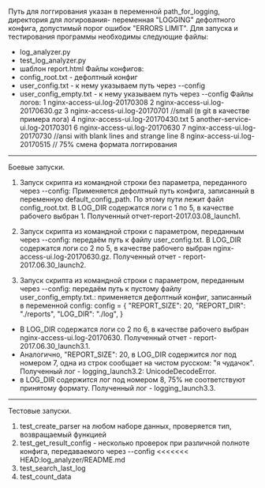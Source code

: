 Путь для логгирования указан в переменной path_for_logging, директория для логирования-
переменная "LOGGING" дефолтного конфига, допустимый порог ошибок "ERRORS LIMIT".
Для запуска и тестирования программы необходимы следующие файлы:
- log_analyzer.py
- test_log_analyzer.py
- шаблон report.html
Файлы конфигов:
- config_root.txt  - дефолтный конфиг
- user_config.txt  - к нему указываем путь через --config
- user_config_empty.txt - к нему указываем путь через --config
Файлы логов:
1 nginx-access-ui.log-20170308
2 nginx-access-ui.log-20170630.gz
3 nginx-access-ui.log-20170701  //small (в git в качестве примера лога)
4 nginx-access-ui.log-20170430.txt
5 another-service-ui.log-20170301
6 nginx-access-ui.log-20170630
7 nginx-access-ui.log-20170730  //ansi with blank lines and strange line
8 nginx-access-ui.log-20170515 // 75% смена формата логгирования
*************************************************************************************************
Боевые запуски.
1. Запуск скрипта из командной строки без параметра, переданного через --config:
Применяется дефолтный путь конфига, записанный в переменную default_config_path.
По этому пути лежит файл config_root.txt.
В LOG_DIR содержатся логи с 1 по 5, в качестве рабочего выбран 1. 
Полученный отчет-report-2017.03.08_launch1.

2. Запуск скрипта из командной строки с параметром, переданным через --config: передаём путь к файлу
user_config.txt. В LOG_DIR содержатся логи со 2 по 5, в качестве рабочего выбран 
nginx-access-ui.log-20170630.gz. Полученный отчет - report-2017.06.30_launch2.


3. Запуск скрипта из командной строки с параметром, переданным через --config: передаём путь к 
пустому файлу user_config_empty.txt.: применяется дефолтный конфиг, записанный в переменной config:
config = {
    "REPORT_SIZE": 20,
    "REPORT_DIR": "./reports",
    "LOG_DIR": "./log",
}
- В LOG_DIR содержатся логи со 2 по 6, в качестве рабочего выбран nginx-access-ui.log-20170630.
Полученный отчет - report-2017.06.30_launch3.1.
- Аналогично, "REPORT_SIZE": 20, в LOG_DIR содержится лог под номером 7, одна из строк сообщает на чистом русском:
"я чудачок". 
Полученный лог - logging_launch3.2: UnicodeDecodeError.
- в LOG_DIR содержится лог под номером 8, 75% не соответствуют принятому формату. Полученный лог -
logging_launch3.3.
-------------------------------------------------------------------------------------------------
Тестовые запуски.
1. test_create_parser на любом наборе данных, проверяется тип, возвращаемый функцией
2. test_get_result_config - несколько проверок при различной полноте конфига, передаваемого через
--config
<<<<<<< HEAD:log_analyzer/README.md
3. test_search_last_log
4. test_count_data
